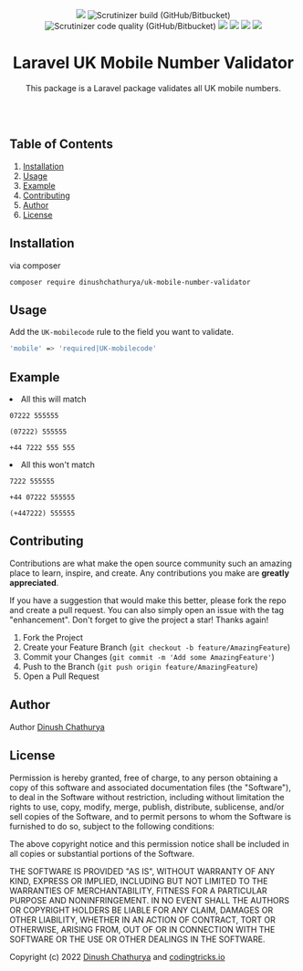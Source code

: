 <p align="center">
    <img src="https://img.shields.io/badge/version-1.0.0-blue">
    <img alt="Scrutinizer build (GitHub/Bitbucket)" src="https://img.shields.io/scrutinizer/build/g/dinushchathurya/uk-mobile-number-validator/main">
    <img alt="Scrutinizer code quality (GitHub/Bitbucket)" src="https://scrutinizer-ci.com/g/dinushchathurya/uk-mobile-number-validator/badges/quality-score.png?b=main">
    <img src="https://img.shields.io/badge/dependencies-up%20to%20date-orange">
    <img src="https://img.shields.io/badge/coverage-100%25-yellowgreen">
    <img src="https://img.shields.io/badge/rating-★★★★★-brightgreen">
    <img src="https://img.shields.io/badge/uptime-100%25-brightgreen">
</p>

<h1 align="center">Laravel UK Mobile Number Validator</h1>
  <p align="center">
    This package is a Laravel package validates all UK mobile numbers.
  </p><br><br>
</div>

## Table of Contents
<ol>
    <li><a href="#installation">Installation</a></li>
    <li><a href="#usage">Usage</a></li>
    <li><a href="#example">Example</a></li>
    <li><a href="#contributing">Contributing</a></li>
    <li><a href="#author">Author</a></li>
    <li><a href="#license">License</a></li>
</ol>

## Installation

via composer

`composer require dinushchathurya/uk-mobile-number-validator`

## Usage 

Add the ```UK-mobilecode``` rule to the field you want to validate.

```sh
'mobile' => 'required|UK-mobilecode'
```

## Example 

<li>All this will match</li>

```
07222 555555

(07222) 555555

+44 7222 555 555
```

<li>All this won't match</li>

```
7222 555555

+44 07222 555555

(+447222) 555555

```

## Contributing

Contributions are what make the open source community such an amazing place to learn, inspire, and create. Any contributions you make are **greatly appreciated**.

If you have a suggestion that would make this better, please fork the repo and create a pull request. You can also simply open an issue with the tag "enhancement".
Don't forget to give the project a star! Thanks again!

1. Fork the Project
2. Create your Feature Branch (`git checkout -b feature/AmazingFeature`)
3. Commit your Changes (`git commit -m 'Add some AmazingFeature'`)
4. Push to the Branch (`git push origin feature/AmazingFeature`)
5. Open a Pull Request

## Author 

Author [Dinush Chathurya](https://dinushchathurya.github.io/)

## License

Permission is hereby granted, free of charge, to any person obtaining
a copy of this software and associated documentation files (the
"Software"), to deal in the Software without restriction, including
without limitation the rights to use, copy, modify, merge, publish,
distribute, sublicense, and/or sell copies of the Software, and to
permit persons to whom the Software is furnished to do so, subject to
the following conditions:

The above copyright notice and this permission notice shall be
included in all copies or substantial portions of the Software.

THE SOFTWARE IS PROVIDED "AS IS", WITHOUT WARRANTY OF ANY KIND,
EXPRESS OR IMPLIED, INCLUDING BUT NOT LIMITED TO THE WARRANTIES OF
MERCHANTABILITY, FITNESS FOR A PARTICULAR PURPOSE AND
NONINFRINGEMENT. IN NO EVENT SHALL THE AUTHORS OR COPYRIGHT HOLDERS BE
LIABLE FOR ANY CLAIM, DAMAGES OR OTHER LIABILITY, WHETHER IN AN ACTION
OF CONTRACT, TORT OR OTHERWISE, ARISING FROM, OUT OF OR IN CONNECTION
WITH THE SOFTWARE OR THE USE OR OTHER DEALINGS IN THE SOFTWARE.

Copyright (c) 2022 <a href="https://dinushchathurya.github.io/">Dinush Chathurya</a> and <a href="https://codingtricks.io/">codingtricks.io</a>
